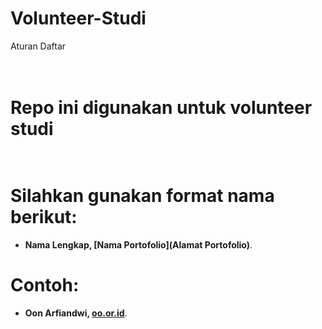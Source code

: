 # Volunteer-Studi
Aturan Daftar

# <br> Repo ini digunakan untuk volunteer studi 

# <br> Silahkan gunakan format nama berikut: <br>
* **Nama Lengkap, [Nama Portofolio](Alamat Portofolio)**.

# Contoh: <br>
* **Oon Arfiandwi, [oo.or.id](https://oo.or.id)**.
